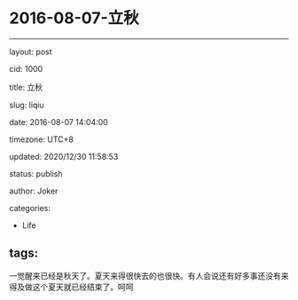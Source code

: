 # 2016-08-07-立秋
---
layout: post

cid: 1000

title: 立秋

slug: liqiu

date: 2016-08-07 14:04:00

timezone: UTC+8

updated: 2020/12/30 11:58:53

status: publish

author: Joker

categories:
  - Life

tags:
---

一觉醒来已经是秋天了。夏天来得很快去的也很快。有人会说还有好多事还没有来得及做这个夏天就已经结束了。呵呵
